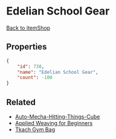 # Edelian School Gear

<no description available>

[Back to itemShop](../item-shops.md)

## Properties

```json
{
    "id": 738,
    "name": "Edelian School Gear",
    "count": -100
}
```

## Related

- [Auto-Mecha-Hitting-Things-Cube](../items/20812-auto-mecha-hitting-things-cube.md)
- [Applied Weaving for Beginners](../items/20813-applied-weaving-for-beginners.md)
- [Tkach Gym Bag](../items/20815-tkach-gym-bag.md)

